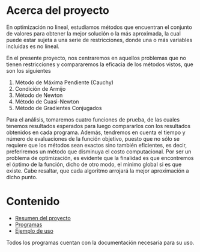 # Acerca del proyecto

En optimización no lineal, estudiamos métodos que encuentran el conjunto de valores para obtener la mejor solución o la más aproximada, la cual puede estar sujeta a una serie de restricciones, donde una o más variables incluidas es no lineal. 

En el presente proyecto, nos centraremos en aquellos problemas que no tienen restricciones y
compararemos la eficacia de los métodos vistos, que son los siguientes
1. Método de Máxima Pendiente (Cauchy)
2. Condición de Armijo
3. Método de Newton
4. Método de Cuasi-Newton
5. Método de Gradientes Conjugados

Para el análisis, tomaremos cuatro funciones de prueba, de las cuales tenemos resultados esperados
para luego compararlos con los resultados obtenidos en cada programa. Además, tendremos en
cuenta el tiempo y número de evaluaciones de la función objetivo, puesto que no sólo se requiere que
los métodos sean exactos sino también eficientes, es decir, preferiremos un método que disminuya
el costo computacional.
Por ser un problema de optimización, es evidente que la finalidad es que encontremos el óptimo
de la función, dicho de otro modo, el mínimo global si es que existe. Cabe resaltar, que cada
algoritmo arrojará la mejor aproximación a dicho punto.


# Contenido

- [Resumen del proyecto](https://github.com/semilun4/Proyecto_ONL/blob/main/Proyecto_final_ONL.pdf)
- [Programas](https://github.com/semilun4/Proyecto_ONL/tree/main/Programas)
- [Ejemplo de uso](https://github.com/semilun4/Proyecto_ONL/blob/main/Programas/funcion.m) 

Todos los programas cuentan con la documentación necesaria para su uso.
